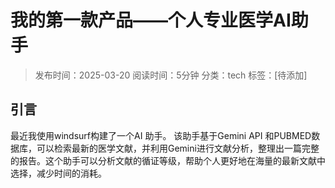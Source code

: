 # 我的第一款产品——个人专业医学AI助手

> 发布时间：2025-03-20
> 阅读时间：5分钟
> 分类：tech
> 标签：[待添加]

## 引言
最近我使用windsurf构建了一个AI 助手。
该助手基于Gemini API 和PUBMED数据库，可以检索最新的医学文献，并利用Gemini进行文献分析，整理出一篇完整的报告。这个助手可以分析文献的循证等级，帮助个人更好地在海量的最新文献中选择，减少时间的消耗。
